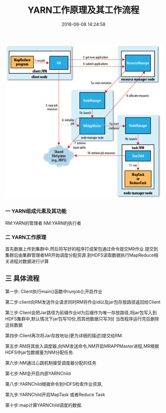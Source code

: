 ﻿---
title: YARN工作原理及其工作流程
date: 2018-06-08 14:24:58
categories: YARN
tags: 
- YARN
- Hadoop
---
![YARN工作原理](/images/yarn.png)
### 一 YARN组成元素及其功能
RM:YARN的管理者
NM:YARN的执行者

### 二 YARN工作原理
首先数据上传到集群中.然后将写好的程序打成架包通过命令提交MR作业.提交到集群后由集群管理者MR开始调度分配资源.到HDFS读取数据执行MapReduce相关进程对数据进行计算


## 三 具体流程
第一步: Client执行main()函数中runjob();开启作业

第二步:client向RM发送作业请求同时RM将作业id以及jar包存放路径返回给Client

第三步:Client会把Jar路径为前缀作业id为后缀作为唯一存放路径,将jar包写入到HDFS集群中,默认情况下jar包写10份,而其他数据只写3份 当改程序运行完后删除这些数据

第四步:Client再次将Jar存放地址(更为详细的描述)提交给RM.

第五步:RM将其放入调度器,向NM发送命令,NM开启MRAPPMaster进程,MR根据HDFS中jar包数据量为NM分配任务.

第六步:NM通过心跳机制接受调度器分配的任务

第七步:NM会开启内部YARNChild 

第八步:YARNChild根据命令到HDFS检索作业资源,

第九步:YARNChild开启MapTask 或者Reduce Task

第十步:map计算YARNChild调度的数据.
